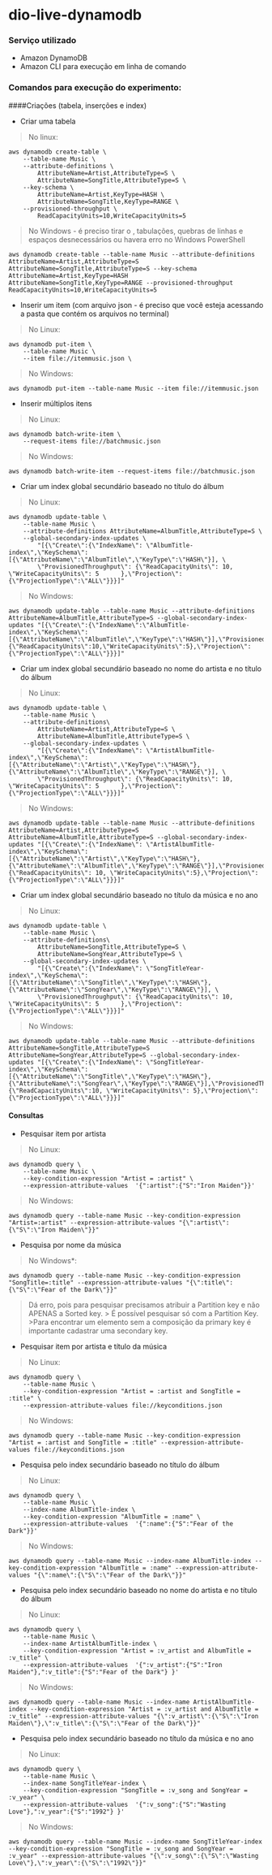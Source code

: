 # dio-live-dynamodb

### Serviço utilizado
  - Amazon DynamoDB
  - Amazon CLI para execução em linha de comando

### Comandos para execução do experimento:

####Criações (tabela, inserções e index)

- Criar uma tabela

> No linux:

```
aws dynamodb create-table \
    --table-name Music \
    --attribute-definitions \
        AttributeName=Artist,AttributeType=S \
        AttributeName=SongTitle,AttributeType=S \
    --key-schema \
        AttributeName=Artist,KeyType=HASH \
        AttributeName=SongTitle,KeyType=RANGE \
    --provisioned-throughput \
        ReadCapacityUnits=10,WriteCapacityUnits=5
```


> No Windows - é preciso tirar o \, tabulações, quebras de linhas e espaços desnecessários ou havera erro no Windows PowerShell

```
aws dynamodb create-table --table-name Music --attribute-definitions AttributeName=Artist,AttributeType=S AttributeName=SongTitle,AttributeType=S --key-schema AttributeName=Artist,KeyType=HASH AttributeName=SongTitle,KeyType=RANGE --provisioned-throughput ReadCapacityUnits=10,WriteCapacityUnits=5
```

- Inserir um item (com arquivo json - é preciso que você esteja acessando a pasta que contém os arquivos no terminal)

> No Linux:

```
aws dynamodb put-item \
    --table-name Music \
    --item file://itemmusic.json \
```

> No Windows:

```
aws dynamodb put-item --table-name Music --item file://itemmusic.json
```

- Inserir múltiplos itens

> No Linux:

```
aws dynamodb batch-write-item \
    --request-items file://batchmusic.json
```

> No Windows:

```
aws dynamodb batch-write-item --request-items file://batchmusic.json
```

- Criar um index global secundário baseado no título do álbum

> No Linux:
```
aws dynamodb update-table \
    --table-name Music \
    --attribute-definitions AttributeName=AlbumTitle,AttributeType=S \
    --global-secondary-index-updates \
        "[{\"Create\":{\"IndexName\": \"AlbumTitle-index\",\"KeySchema\":[{\"AttributeName\":\"AlbumTitle\",\"KeyType\":\"HASH\"}], \
        \"ProvisionedThroughput\": {\"ReadCapacityUnits\": 10, \"WriteCapacityUnits\": 5      },\"Projection\":{\"ProjectionType\":\"ALL\"}}}]"
```

> No Windows:

```
aws dynamodb update-table --table-name Music --attribute-definitions AttributeName=AlbumTitle,AttributeType=S --global-secondary-index-updates "[{\"Create\":{\"IndexName\":\"AlbumTitle-index\",\"KeySchema\":[{\"AttributeName\":\"AlbumTitle\",\"KeyType\":\"HASH\"}],\"ProvisionedThroughput\":{\"ReadCapacityUnits\":10,\"WriteCapacityUnits\":5},\"Projection\":{\"ProjectionType\":\"ALL\"}}}]"
```

- Criar um index global secundário baseado no nome do artista e no título do álbum

> No Linux:

```
aws dynamodb update-table \
    --table-name Music \
    --attribute-definitions\
        AttributeName=Artist,AttributeType=S \
        AttributeName=AlbumTitle,AttributeType=S \
    --global-secondary-index-updates \
        "[{\"Create\":{\"IndexName\": \"ArtistAlbumTitle-index\",\"KeySchema\":[{\"AttributeName\":\"Artist\",\"KeyType\":\"HASH\"}, {\"AttributeName\":\"AlbumTitle\",\"KeyType\":\"RANGE\"}], \
        \"ProvisionedThroughput\": {\"ReadCapacityUnits\": 10, \"WriteCapacityUnits\": 5      },\"Projection\":{\"ProjectionType\":\"ALL\"}}}]"
```

> No Windows:

```
aws dynamodb update-table --table-name Music --attribute-definitions AttributeName=Artist,AttributeType=S AttributeName=AlbumTitle,AttributeType=S --global-secondary-index-updates "[{\"Create\":{\"IndexName\": \"ArtistAlbumTitle-index\",\"KeySchema\":[{\"AttributeName\":\"Artist\",\"KeyType\":\"HASH\"},{\"AttributeName\":\"AlbumTitle\",\"KeyType\":\"RANGE\"}],\"ProvisionedThroughput\":{\"ReadCapacityUnits\": 10, \"WriteCapacityUnits\":5},\"Projection\":{\"ProjectionType\":\"ALL\"}}}]"

```

- Criar um index global secundário baseado no título da música e no ano


> No Linux:

```
aws dynamodb update-table \
    --table-name Music \
    --attribute-definitions\
        AttributeName=SongTitle,AttributeType=S \
        AttributeName=SongYear,AttributeType=S \
    --global-secondary-index-updates \
        "[{\"Create\":{\"IndexName\": \"SongTitleYear-index\",\"KeySchema\":[{\"AttributeName\":\"SongTitle\",\"KeyType\":\"HASH\"}, {\"AttributeName\":\"SongYear\",\"KeyType\":\"RANGE\"}], \
        \"ProvisionedThroughput\": {\"ReadCapacityUnits\": 10, \"WriteCapacityUnits\": 5      },\"Projection\":{\"ProjectionType\":\"ALL\"}}}]"
```

> No Windows:

```
aws dynamodb update-table --table-name Music --attribute-definitions AttributeName=SongTitle,AttributeType=S AttributeName=SongYear,AttributeType=S --global-secondary-index-updates "[{\"Create\":{\"IndexName\": \"SongTitleYear-index\",\"KeySchema\":[{\"AttributeName\":\"SongTitle\",\"KeyType\":\"HASH\"},{\"AttributeName\":\"SongYear\",\"KeyType\":\"RANGE\"}],\"ProvisionedThroughput\":{\"ReadCapacityUnits\":10, \"WriteCapacityUnits\": 5},\"Projection\":{\"ProjectionType\":\"ALL\"}}}]"
```

#### Consultas

- Pesquisar item por artista

> No Linux:

```
aws dynamodb query \
    --table-name Music \
    --key-condition-expression "Artist = :artist" \
    --expression-attribute-values  '{":artist":{"S":"Iron Maiden"}}'
```

> No Windows:

```
aws dynamodb query --table-name Music --key-condition-expression "Artist=:artist" --expression-attribute-values "{\":artist\":{\"S\":\"Iron Maiden\"}}"
```

- Pesquisa por nome da música

> No Windows*: 

```
aws dynamodb query --table-name Music --key-condition-expression "SongTitle=:title" --expression-attribute-values "{\":title\":{\"S\":\"Fear of the Dark\"}}"
```

> Dá erro, pois para pesquisar precisamos atribuir a Partition key e não APENAS a Sorted key. 
    > É possível pesquisar só com a Partition Key.
        >Para encontrar um elemento sem a composição da primary key é importante cadastrar uma secondary key. 

- Pesquisar item por artista e título da música

> No Linux:

```
aws dynamodb query \
    --table-name Music \
    --key-condition-expression "Artist = :artist and SongTitle = :title" \
    --expression-attribute-values file://keyconditions.json
```

> No Windows:

```
aws dynamodb query --table-name Music --key-condition-expression "Artist = :artist and SongTitle = :title" --expression-attribute-values file://keyconditions.json
```

- Pesquisa pelo index secundário baseado no título do álbum

> No Linux:

```
aws dynamodb query \
    --table-name Music \
    --index-name AlbumTitle-index \
    --key-condition-expression "AlbumTitle = :name" \
    --expression-attribute-values  '{":name":{"S":"Fear of the Dark"}}'
```

> No Windows:

```
aws dynamodb query --table-name Music --index-name AlbumTitle-index --key-condition-expression "AlbumTitle = :name" --expression-attribute-values "{\":name\":{\"S\":\"Fear of the Dark\"}}"
```

- Pesquisa pelo index secundário baseado no nome do artista e no título do álbum

> No Linux:

```
aws dynamodb query \
    --table-name Music \
    --index-name ArtistAlbumTitle-index \
    --key-condition-expression "Artist = :v_artist and AlbumTitle = :v_title" \
    --expression-attribute-values  '{":v_artist":{"S":"Iron Maiden"},":v_title":{"S":"Fear of the Dark"} }'
```

> No Windows:

```
aws dynamodb query --table-name Music --index-name ArtistAlbumTitle-index --key-condition-expression "Artist = :v_artist and AlbumTitle = :v_title" --expression-attribute-values "{\":v_artist\":{\"S\":\"Iron Maiden\"},\":v_title\":{\"S\":\"Fear of the Dark\"}}"
```

- Pesquisa pelo index secundário baseado no título da música e no ano

> No Linux:

```
aws dynamodb query \
    --table-name Music \
    --index-name SongTitleYear-index \
    --key-condition-expression "SongTitle = :v_song and SongYear = :v_year" \
    --expression-attribute-values  '{":v_song":{"S":"Wasting Love"},":v_year":{"S":"1992"} }'
```

> No Windows:

```
aws dynamodb query --table-name Music --index-name SongTitleYear-index --key-condition-expression "SongTitle = :v_song and SongYear = :v_year" --expression-attribute-values "{\":v_song\":{\"S\":\"Wasting Love\"},\":v_year\":{\"S\":\"1992\"}}"
```
